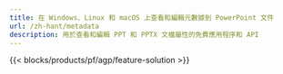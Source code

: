 ```yaml
---
title: 在 Windows、Linux 和 macOS 上查看和編輯元數據到 PowerPoint 文件
url: /zh-hant/metadata
description: 用於查看和編輯 PPT 和 PPTX 文檔屬性的免費應用程序和 API
---
```


{{< blocks/products/pf/agp/feature-solution >}} 

